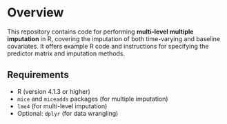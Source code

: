 # Overview
This repository contains code for performing **multi-level multiple imputation** in R, covering the imputation of both time-varying and baseline covariates. It offers example R code and instructions for specifying the predictor matrix and imputation methods.

## Requirements
- R (version 4.1.3 or higher)
- `mice` and `miceadds` packages (for multiple imputation)
- `lme4` (for multi-level imputation)
- Optional: `dplyr` (for data wrangling)

